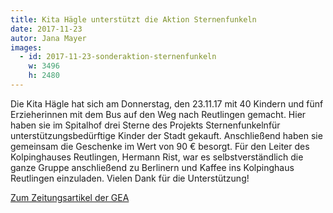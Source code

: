 ```yaml
---
title: Kita Hägle unterstützt die Aktion Sternenfunkeln
date: 2017-11-23
autor: Jana Mayer
images:
  - id: 2017-11-23-sonderaktion-sternenfunkeln
    w: 3496
    h: 2480
---
```

<!--mehr-->
Die Kita Hägle hat sich am Donnerstag, den 23.11.17 mit 40 Kindern und fünf Erzieherinnen
mit dem Bus auf den Weg nach Reutlingen gemacht.
Hier haben sie im Spitalhof drei Sterne des Projekts Sternenfunkelnfür
unterstützungsbedürftige Kinder der Stadt gekauft.
Anschließend haben sie gemeinsam die Geschenke im Wert von 90 € besorgt.
Für den Leiter des Kolpinghauses Reutlingen, Hermann Rist, war es selbstverständlich die
ganze Gruppe anschließend zu Berlinern und Kaffee ins Kolpinghaus Reutlingen einzuladen.
Vielen Dank für die Unterstützung!

[Zum Zeitungsartikel der GEA ](http://www.gea.de/region+reutlingen/reutlingen/aktion+sternenfunkeln++die+hilfsbereitschaft+ist+enorm.5627388.htm)

